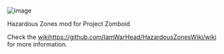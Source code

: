 ![image](https://github.com/IamWarHead/HazardousZonesWiki/assets/78622932/1305f404-0b92-47fe-80b4-6e2d3612ec87)


Hazardous Zones mod for Project Zomboid

Check the [wiki](https://github.com/IamWarHead/HazardousZonesWiki/wiki)https://github.com/IamWarHead/HazardousZonesWiki/wiki for more information.

